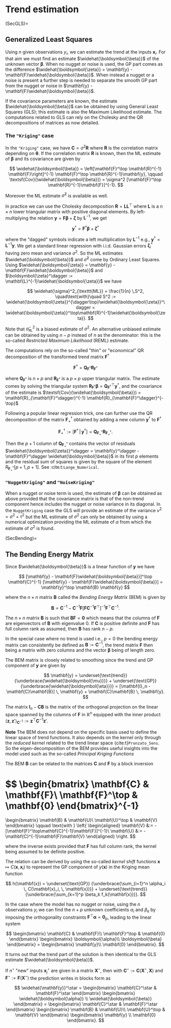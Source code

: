 # Trend estimation

(SecGLS)= 
## Generalized Least Squares

Using $n$ given observations $y_i$, we can estimate the trend at the
inputs $\mathbf{x}_i$. For that aim we must find an estimate
$\widehat{\boldsymbol{\beta}}$ of the unknown vector
$\boldsymbol{\beta}$.  When no nugget or noise is used, the GP part
comes as the difference $\widehat{\boldsymbol{\zeta}} = \mathbf{y} -
\mathbf{F}\widehat{\boldsymbol{\beta}}$. When instead a nugget or a
noise is present a further step is needed to separate the smooth GP
part from the nugget or noise in $\mathbf{y} -
\mathbf{F}\widehat{\boldsymbol{\beta}}$.

If the covariance parameters are known, the estimate
$\widehat{\boldsymbol{\beta}}$ can be obtained by using General Least
Squares (GLS); this estimate is also the Maximum Likelihood estimate.
The computations related to GLS can rely on the Cholesky and the QR
decompositions of matrices as now detailed.

### The `"Kriging"` case

In the `"Kriging"` case, we have $\mathbf{C} = \sigma^2 \mathbf{R}$ where
$\mathbf{R}$ is the correlation matrix depending on $\boldsymbol{\theta}$. If the
correlation matrix $\mathbf{R}$ is known, then the ML estimate of
$\boldsymbol{\beta}$ and its covariance are given by

$$
  \widehat{\boldsymbol{\beta}} = \left[\mathbf{F}^\top \mathbf{R}^{-1} 
  \mathbf{F}\right]^{-1}
  \mathbf{F}^\top \mathbf{R}^{-1}\mathbf{y}, \qquad
  \textsf{Cov}(\widehat{\boldsymbol{\beta}}) = \sigma^2 [\mathbf{F}^\top 
  \mathbf{R}^{-1}\mathbf{F}]^{-1}.
$$

Moreover the ML estimate $\widehat{\sigma}^2$ is available as well.

In practice we can use the Cholesky decomposition
$\mathbf{R} = \mathbf{L}\mathbf{L}^\top$ where $\mathbf{L}$ is a $n \times n$ lower
triangular matrix with positive diagonal elements.  By
left-multiplying the relation $\mathbf{y} = \mathbf{F}\boldsymbol{\beta} + \boldsymbol{\zeta}$
by $\mathbf{L}^{-1}$, we get

$$
  \mathbf{y}^\dagger = \mathbf{F}^\dagger\boldsymbol{\beta} + 
  \boldsymbol{\zeta}^\dagger
$$

where the "dagged" symbols indicate a left multiplication by
$\mathbf{L}^{-1}$ e.g.,
$\mathbf{y}^\dagger=\mathbf{L}^{-1}\mathbf{y}$.  We get a standard
linear regression with i.i.d. Gaussian errors
$\boldsymbol{\zeta}_i^\dagger$ having zero mean and variance
$\sigma^2$. So the ML estimates $\widehat{\boldsymbol{\beta}}$ and
$\widehat{\sigma}^2$ come by Ordinary Least Squares. Using
$\widehat{\boldsymbol{\zeta}} = \mathbf{y} -
\mathbf{F}\widehat{\boldsymbol{\beta}}$ and
$\boldsymbol{\zeta}^\dagger :=
\mathbf{L}^{-1}\widehat{\boldsymbol{\zeta}}$ we have

$$
  \widehat{\sigma}^2_{\texttt{ML}} = \frac{1}{n} \,S^2, \quad\text{with}\quad
  S^2 := \widehat{\boldsymbol{\zeta}}^{\dagger\top}\widehat{\boldsymbol{\zeta}}^\dagger
  = \widehat{\boldsymbol{\zeta}}^\top\mathbf{R}^{-1}\widehat{\boldsymbol{\zeta}}.
$$

Note that $\widehat{\sigma}^2_{\texttt{ML}}$ is a biased estimate of
$\sigma^2$. An alternative unbiased estimate can be obtained by using
$n-p$ instead of $n$ as the denominator: this is the so-called
*Restricted Maximum Likelihood* (REML) estimate.

The computations rely on the so-called "thin" or "economical" QR
decomposition of the transformed trend matrix $\mathbf{F}^\dagger$

$$ 
  \mathbf{F}^\dagger = \mathbf{Q}_{\mathbf{F}^\dagger} \mathbf{R}_{\mathbf{F}^\dagger} 
$$

where $\mathbf{Q}_{\mathbf{F}^\dagger}$ is
$n \times p$ and $\mathbf{R}_{\mathbf{F}^\dagger}$ is a $p \times p$ upper
triangular matrix. The estimate comes by solving the triangular system
$\mathbf{R}_{\mathbf{F}^\dagger}\boldsymbol{\beta} = \mathbf{Q}_{\mathbf{F}^\dagger}^\top
\mathbf{y}^\dagger$, and the covariance of the estimate is
$\textsf{Cov}(\widehat{\boldsymbol{\beta}}) = \mathbf{R}_{\mathbf{F}^\dagger}^{-1}
\mathbf{R}_{\mathbf{F}^\dagger}^{-\top}$

Following a popular linear regression trick, one can further use the
QR decomposition of the matrix $\mathbf{F}^\dagger_+$ obtained by adding a
new column $\mathbf{y}^\dagger$ to $\mathbf{F}^\dagger$ 

$$
\mathbf{F}^\dagger_+ := \left[ \mathbf{F}^\dagger \, \vert \, \mathbf{y}^\dagger \right]
= \mathbf{Q}_{\mathbf{F}^\dagger_+}\mathbf{R}_{\mathbf{F}^\dagger_+}.  
$$

Then the $p+1$ column of $\mathbf{Q}_{\mathbf{F}^\dagger_+}$ contains
the vector of residuals $\widehat{\boldsymbol{\zeta}}^\dagger =
\mathbf{y}^\dagger - \mathbf{F}^\dagger \widehat{\boldsymbol{\beta}}$
in its first $p$ elements and the residual sum of squares is given by
the square of the element $R_{\mathbf{F}^\dagger_+}[p + 1, p +1]$. See
:cite:t:`Lange_Numerical`.


### `"NuggetKriging"` and `"NoiseKriging"`

When a nugget or noise term is used, the estimate of $\boldsymbol{\beta}$ can
be obtained as above provided that the covariance matrix is that of
the non-trend component hence includes the nugget or noise variance in
its diagonal. In the `NuggetKriging` case the GLS will provide an
estimate of the variance $\nu^2 = \sigma^2 + \tau^2$ but the ML
estimate of $\sigma^2$ can only be obtained by using a numerical
optimization providing the ML estimate of $\alpha$ from which the
estimate of $\sigma^2$ is found.

(SecBending)= 
## The Bending Energy Matrix

Since $\widehat{\boldsymbol{\beta}}$ is a linear function of
$\mathbf{y}$ we have

$$
  [\mathbf{y} - \mathbf{F}\widehat{\boldsymbol{\beta}}]^\top \mathbf{C}^{-1}
  [\mathbf{y} - \mathbf{F}\widehat{\boldsymbol{\beta}}] =
  \mathbf{y}^\top \mathbf{B} \mathbf{y}
$$

where the $n \times n$ matrix $\mathbf{B}$ called the *Bending Energy
  Matrix* (BEM) is given by
  
$$
  \mathbf{B} = \mathbf{C}^{-1} - \mathbf{C}^{-1}\mathbf{F} \left[\mathbf{F} \mathbf{C}^{-1} \mathbf{F}^\top \right]^{-1}
  \mathbf{F}^\top\mathbf{C}^{-1}.
$$

The $n \times n$ matrix $\mathbf{B}$ is such that
$\mathbf{B}\mathbf{F} = \mathbf{0}$ which means that the columns of
$\mathbf{F}$ are eigenvectors of $\mathbf{B}$ with eigenvalue $0$. If
$\mathbf{C}$ is positive definite and $\mathbf{F}$ has full column rank
as assumed, then $\mathbf{B}$ has rank $n- p$.

In the special case where no trend is used i.e., $p=0$ the bending
energy matrix can consistently be defined as $\mathbf{B} := \mathbf{C}^{-1}$,
the trend matrix $\mathbf{F}$ then being a matrix with zero columns and the
vector $\boldsymbol{\beta}$ being of length zero.

The BEM matrix is closely related to smoothing since the trend
and GP component of $\mathbf{y}$ are given by

$$
  \mathbf{y} =
  \underset{\text{trend}}
  {\underbrace{\widehat{\boldsymbol{\mu}}}} +
  \underset{\text{GP}}
  {\underbrace{\widehat{\boldsymbol{\eta}}}}
  = [\mathbf{I}_n - \mathbf{C}\mathbf{B}] \, \mathbf{y} + \mathbf{C}\mathbf{B} \, \mathbf{y}.
$$

The matrix $\mathbf{I}_n - \mathbf{C}\mathbf{B}$ is the matrix of the orthogonal
projection on the linear space spanned by the columns of $\mathbf{F}$ in
$\mathbb{R}^n$ equipped with the inner product
$\langle\mathbf{z},\,\mathbf{z}'\rangle_{\mathbf{C}^{-1}} := \mathbf{z}^\top \mathbf{C}^{-1}\mathbf{z}'$.

**Note**   The BEM does not depend on the specific basis used to define the
  linear space of trend functions. It also depends on the kernel only
  through the *reduced kernel* related to the trend linear
  space {cite:t}`Pronzato_Sens`. So the eigen-decomposition of the BEM
  provides useful insights into the model used such as the so-called
  *Principal Kriging Functions*

The BEM $\mathbf{B}$ can be related to the matrices $\mathbf{C}$ and $\mathbf{F}$ by
a block inversion

$$
  \begin{bmatrix}
    \mathbf{C} & \mathbf{F}\\
    \mathbf{F}^\top & \mathbf{0}
  \end{bmatrix}^{-1}
  =
  \begin{bmatrix}
    \mathbf{B} & \mathbf{U}\\
    \mathbf{U}^\top & \mathbf{V}
  \end{bmatrix}
  \qquad \text{with }
  \left\{
    \begin{aligned}
      \mathbf{V} &:= - [\mathbf{F}^\top\mathbf{C}^{-1}\mathbf{F}]^{-1}\\
      \mathbf{U} &:= - \mathbf{C}^{-1}\mathbf{F}\mathbf{V}
    \end{aligned}
  \right.
$$

where the inverse exists provided that $\mathbf{F}$ has full column rank,
the kernel being assumed to be definite positive.

The relation can be derived by using the so-called *kernel shift*
functions $\mathbf{x} \mapsto C(\mathbf{x}, \, \mathbf{x}_i)$ to
represent the GP component of $y(\mathbf{x})$ in the Kriging mean
function

$$
h(\mathbf{x}) =
\underset{\text{GP}}
{\underbrace{\sum_{i=1}^n \alpha_i \, C(\mathbf{x}_i, \, \mathbf{x})}}
+
\underset{\text{trend}}
{\underbrace{\sum_{k=1}^p \beta_k f_k(\mathbf{x})}}.
$$

In the case where the model has no nugget or noise, using the $n$
observations $y_i$ we can find the $n + p$ unknown coefficients
$\alpha_i$ and $\beta_k$ by imposing the orthogonality constraints
$\mathbf{F}^\top\boldsymbol{\alpha} = \mathbf{0}_p$, leading to the
linear system

$$
  \begin{bmatrix}
    \mathbf{C} & \mathbf{F}\\
    \mathbf{F}^\top & \mathbf{0}
  \end{bmatrix}
  \begin{bmatrix}
    \boldsymbol{\alpha}\\
    \boldsymbol{\beta}
  \end{bmatrix} = 
  \begin{bmatrix}
    \mathbf{y}\\
    \mathbf{0}
  \end{bmatrix}.
$$

It turns out that the trend part of the solution is then identical
to the GLS estimate $\widehat{\boldsymbol{\beta}}$.

If $n^\star$ "new" inputs $\mathbf{x}^\star_j$ are given in a matrix
$\mathbf{X}^\star$, then with $\mathbf{C}^\star :=
\mathbf{C}(\mathbf{X}^\star, \, \mathbf{X})$ and $\mathbf{F}^\star
:=\mathbf{F}(\mathbf{X}^\star)$ the prediction writes in blocks form
as

$$
  \widehat{\mathbf{y}}^\star =
  \begin{bmatrix}
    \mathbf{C}^\star & \mathbf{F}^\star
  \end{bmatrix}
  \begin{bmatrix}
    \widehat{\boldsymbol{\alpha}} \\
    \widehat{\boldsymbol{\beta}}
  \end{bmatrix} =
  \begin{bmatrix}
    \mathbf{C}^\star & \mathbf{F}^\star
  \end{bmatrix}
  \begin{bmatrix}
    \mathbf{B} & \mathbf{U}\\
    \mathbf{U}^\top & \mathbf{V}
  \end{bmatrix}
  \begin{bmatrix}
    \mathbf{y} \\
    \mathbf{0}
  \end{bmatrix}.
$$

